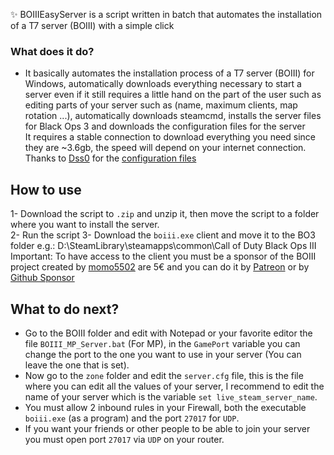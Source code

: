 ✨ BOIIIEasyServer is a script written in batch that automates the installation of a T7 server (BOIII) with a simple click

### What does it do?
- It basically automates the installation process of a T7 server (BOIII) for Windows, automatically downloads everything necessary to start a server even if it still requires a little hand on the part of the user such as editing parts of your server such as (name, maximum clients, map rotation ...), automatically downloads steamcmd, installs the server files for Black Ops 3 and downloads the configuration files for the server <br> 
It requires a stable connection to download everything you need since they are ~3.6gb, the speed will depend on your internet connection.
Thanks to [Dss0](https://github.com/Dss0/) for the [configuration files](https://github.com/Dss0/t7-server-config)

## How to use

1- Download the script to `.zip` and unzip it, then move the script to a folder where you want to install the server. <br>
2- Run the script
3- Download the `boiii.exe` client and move it to the BO3 folder e.g.: D:\SteamLibrary\steamapps\common\Call of Duty Black Ops III
Important: To have access to the client you must be a sponsor of the BOIII project created by [momo5502](https://github.com/momo5502/boiii) are 5€ and you can do it by [Patreon](https://www.patreon.com/xlabsproject) or by [Github Sponsor](https://github.com/sponsors/momo5502)

## What to do next? 
- Go to the BOIII folder and edit with Notepad or your favorite editor the file `BOIII_MP_Server.bat` (For MP), in the `GamePort` variable you can change the port to the one you want to use in your server (You can leave the one that is set).
- Now go to the `zone` folder and edit the `server.cfg` file, this is the file where you can edit all the values of your server, I recommend to edit the name of your server which is the variable `set live_steam_server_name`.
- You must allow 2 inbound rules in your Firewall, both the executable `boiii.exe` (as a program) and the port `27017` for `UDP`.
- If you want your friends or other people to be able to join your server you must open port `27017` via `UDP` on your router.

